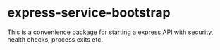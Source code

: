 # express-service-bootstrap
This is a convenience package for starting a express API with security, health checks, process exits etc.
